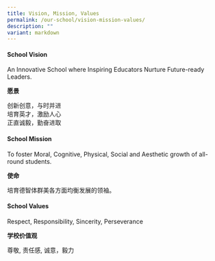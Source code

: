 ```yaml
---
title: Vision, Mission, Values
permalink: /our-school/vision-mission-values/
description: ""
variant: markdown
---
```

#### **School Vision**

An Innovative School where Inspiring Educators Nurture Future-ready Leaders.

**愿景**

创新创意，与时并进  
培育英才，激励人心  
正直诚毅，勤奋进取

#### **School Mission**

To foster Moral, Cognitive, Physical, Social and Aesthetic growth of all-round students.

**使命**  

培育德智体群美各方面均衡发展的领袖。

#### **School Values**

Respect, Responsibility, Sincerity, Perseverance

**学校价值观**  

尊敬, 责任感, 诚意，毅力

